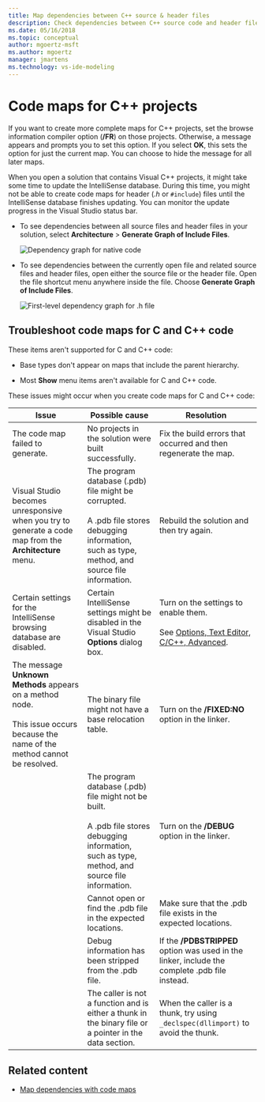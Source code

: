 ```yaml
---
title: Map dependencies between C++ source & header files
description: Check dependencies between C++ source code and header files by using code maps for C++ projects, and troubleshoot issues in C and C++ code.
ms.date: 05/16/2018
ms.topic: conceptual
author: mgoertz-msft
ms.author: mgoertz
manager: jmartens
ms.technology: vs-ide-modeling
---
```

# Code maps for C++ projects


If you want to create more complete maps for C++ projects, set the browse information compiler option (**/FR**) on those projects. Otherwise, a message appears and prompts you to set this option. If you select **OK**, this sets the option for just the current map. You can choose to hide the message for all later maps.

When you open a solution that contains Visual C++ projects, it might take some time to update the IntelliSense database. During this time, you might not be able to create code maps for header (*.h* or `#include`) files until the IntelliSense database finishes updating. You can monitor the update progress in the Visual Studio status bar.

- To see dependencies between all source files and header files in your solution, select **Architecture** > **Generate Graph of Include Files**.

   ![Dependency graph for native code](../modeling/media/dependencygraphgeneral_nativecode.png)

- To see dependencies between the currently open file and related source files and header files, open either the source file or the header file. Open the file shortcut menu anywhere inside the file. Choose **Generate Graph of Include Files**.

   ![First-level dependency graph for .h file](../modeling/media/dependencygraph_native_firstlevel.png)

## Troubleshoot code maps for C and C++ code

These items aren't supported for C and C++ code:

- Base types don't appear on maps that include the parent hierarchy.

- Most **Show** menu items aren't available for C and C++ code.

These issues might occur when you create code maps for C and C++ code:

|**Issue**|**Possible cause**|**Resolution**|
|-|-|-|
|The code map failed to generate.|No projects in the solution were built successfully.|Fix the build errors that occurred and then regenerate the map.|
|Visual Studio becomes unresponsive when you try to generate a code map from the **Architecture** menu.|The program database (.pdb) file might be corrupted.<br /><br /> A .pdb file stores debugging information, such as type, method, and source file information.|Rebuild the solution and then try again.|
|Certain settings for the IntelliSense browsing database are disabled.|Certain IntelliSense settings might be disabled in the Visual Studio **Options** dialog box.|Turn on the settings to enable them.<br /><br /> See [Options, Text Editor, C/C++, Advanced](../ide/reference/options-text-editor-c-cpp-advanced.md).|
|The message **Unknown Methods** appears on a method node.<br /><br /> This issue occurs because the name of the method cannot be resolved.|The binary file might not have a base relocation table.|Turn on the **/FIXED:NO** option in the linker.|
||The program database (.pdb) file might not be built.<br /><br /> A .pdb file stores debugging information, such as type, method, and source file information.|Turn on the **/DEBUG** option in the linker.|
||Cannot open or find the .pdb file in the expected locations.|Make sure that the .pdb file exists in the expected locations.|
||Debug information has been stripped from the .pdb file.|If the **/PDBSTRIPPED** option was used in the linker, include the complete .pdb file instead.|
||The caller is not a function and is either a thunk in the binary file or a pointer in the data section.|When the caller is a thunk, try using `_declspec(dllimport)` to avoid the thunk.|

## Related content

- [Map dependencies with code maps](../modeling/map-dependencies-across-your-solutions.md)
